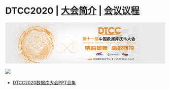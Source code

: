 # DTCC2020 | [大会简介](https://dtcc.it168.com/2020/) | [会议议程](https://dtcc.it168.com/2020/yicheng.html)

![](doc/images/banner.jpeg)

![](doc/images/yicheng.png)

- [DTCC2020数据库大会PPT合集](https://z.itpub.net/article/detail/5260C494873379BAA63BAB7C5CBD7A95)